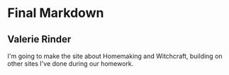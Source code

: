 # Final Markdown
## Valerie Rinder

I'm going to make the site about Homemaking and Witchcraft, building on other
sites I've done during our homework.
